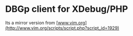 DBGp client for XDebug/PHP
==========================
Its a mirror version from [www.vim.org](http://www.vim.org/scripts/script.php?script_id=1929)
